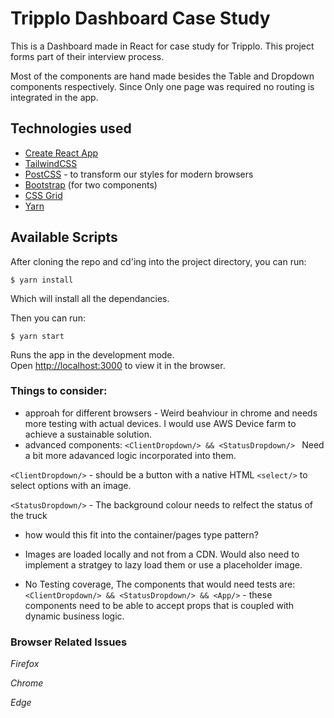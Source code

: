 # Tripplo Dashboard Case Study

This is a Dashboard made in React for case study for Tripplo. This project forms part of their interview process.

Most of the components are hand made besides the Table and Dropdown components respectively. 
Since Only one page was required no routing is integrated in the app.

## Technologies used

* [Create React App](https://github.com/facebook/create-react-app)
* [TailwindCSS](https://tailwindcss.com/)
* [PostCSS](https://postcss.org/) - to transform our styles for modern browsers
* [Bootstrap](https://react-bootstrap.github.io/) (for two components)
* [CSS Grid](https://developer.mozilla.org/en-US/docs/Web/CSS/CSS_Grid_Layout)
* [Yarn](https://yarnpkg.com/)



## Available Scripts


After cloning the repo and cd'ing into the project directory, you can run:

```
$ yarn install 
```
Which will install all the dependancies. 

Then you can run:

```
$ yarn start
```

Runs the app in the development mode.<br />
Open [http://localhost:3000](http://localhost:3000) to view it in the browser.

### Things to consider:

* approah for different browsers - Weird beahviour in chrome and needs more testing with actual devices. I would use AWS Device farm to achieve a sustainable solution. 
* advanced components: `<ClientDropdown/> && <StatusDropdown/> ` Need a bit more adavanced logic incorporated into them. 

`<ClientDropdown/>` -  should be a button with a native HTML `<select/>` to select options with an image. 

`<StatusDropdown/>` - The background colour needs to relfect the status of the truck

* how would this fit into the container/pages type pattern?

* Images are loaded locally and not from a CDN. Would also need to implement a stratgey to lazy load them or use a placeholder image.
* No Testing coverage, The components that would need tests are: `<ClientDropdown/> && <StatusDropdown/> && <App/>` - these components need to be able to accept props that is coupled with dynamic business logic.  

### Browser Related Issues

*Firefox* 


*Chrome*

*Edge*

